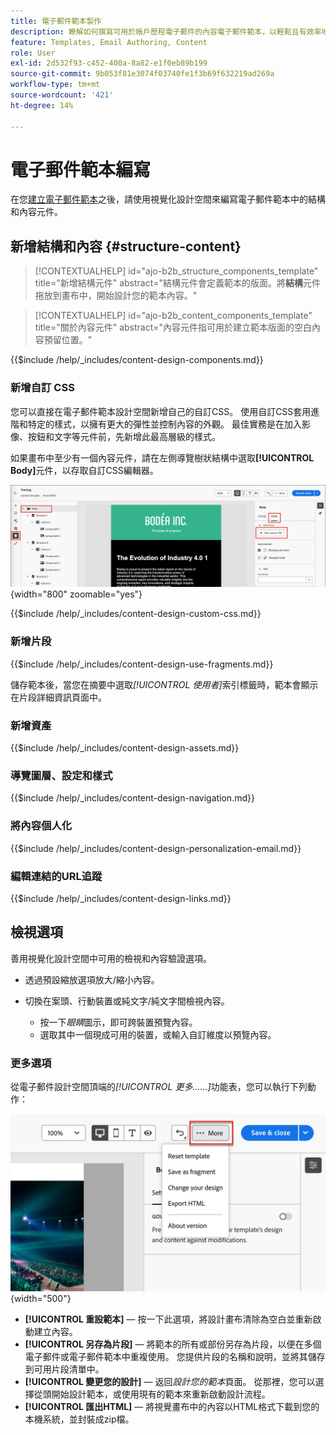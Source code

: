 ```yaml
---
title: 電子郵件範本製作
description: 瞭解如何撰寫可用於帳戶歷程電子郵件的內容電子郵件範本，以輕鬆且有效率地重複使用您的設計。
feature: Templates, Email Authoring, Content
role: User
exl-id: 2d532f93-c452-400a-8a82-e1f0eb89b199
source-git-commit: 9b053f81e3074f03740fe1f3b69f632219ad269a
workflow-type: tm+mt
source-wordcount: '421'
ht-degree: 14%

---
```


# 電子郵件範本編寫

在您[建立電子郵件範本](./email-templates.md#create-an-email-template)之後，請使用視覺化設計空間來編寫電子郵件範本中的結構和內容元件。

## 新增結構和內容 {#structure-content}

>[!CONTEXTUALHELP]
>id="ajo-b2b_structure_components_template"
>title="新增結構元件"
>abstract="結構元件會定義範本的版面。將&#x200B;**結構**&#x200B;元件拖放到畫布中，開始設計您的範本內容。"

>[!CONTEXTUALHELP]
>id="ajo-b2b_content_components_template"
>title="關於內容元件"
>abstract="內容元件指可用於建立範本版面的空白內容預留位置。"

{{$include /help/_includes/content-design-components.md}}

### 新增自訂 CSS

您可以直接在電子郵件範本設計空間新增自己的自訂CSS。 使用自訂CSS套用進階和特定的樣式，以擁有更大的彈性並控制內容的外觀。 最佳實務是在加入影像、按鈕和文字等元件前，先新增此最高層級的樣式。

如果畫布中至少有一個內容元件，請在左側導覽樹狀結構中選取&#x200B;**[!UICONTROL Body]**&#x200B;元件，以存取自訂CSS編輯器。

![存取內文樣式](./assets/email-template-body-styles.png){width="800" zoomable="yes"}

{{$include /help/_includes/content-design-custom-css.md}}

### 新增片段

{{$include /help/_includes/content-design-use-fragments.md}}

儲存範本後，當您在摘要中選取&#x200B;_[!UICONTROL 使用者]_&#x200B;索引標籤時，範本會顯示在片段詳細資訊頁面中。

### 新增資產

{{$include /help/_includes/content-design-assets.md}}

### 導覽圖層、設定和樣式

{{$include /help/_includes/content-design-navigation.md}}

### 將內容個人化

{{$include /help/_includes/content-design-personalization-email.md}}

### 編輯連結的URL追蹤

{{$include /help/_includes/content-design-links.md}}

## 檢視選項

善用視覺化設計空間中可用的檢視和內容驗證選項。

* 透過預設縮放選項放大/縮小內容。

* 切換在案頭、行動裝置或純文字/純文字間檢視內容。
   * 按一下&#x200B;_眼睛_&#x200B;圖示，即可跨裝置預覽內容。
   * 選取其中一個現成可用的裝置，或輸入自訂維度以預覽內容。

### 更多選項

從電子郵件設計空間頂端的&#x200B;_[!UICONTROL 更多……]_&#x200B;功能表，您可以執行下列動作：

![按一下[更多]以存取範本動作](./assets/visual-designer-more-menu.png){width="500"}

* **[!UICONTROL 重設範本]** — 按一下此選項，將設計畫布清除為空白並重新啟動建立內容。
* **[!UICONTROL 另存為片段]** — 將範本的所有或部份另存為片段，以便在多個電子郵件或電子郵件範本中重複使用。 您提供片段的名稱和說明，並將其儲存到可用片段清單中。
* **[!UICONTROL 變更您的設計]** — 返回&#x200B;_設計您的範本_&#x200B;頁面。 從那裡，您可以選擇從頭開始設計範本，或使用現有的範本來重新啟動設計流程。
* **[!UICONTROL 匯出HTML]** — 將視覺畫布中的內容以HTML格式下載到您的本機系統，並封裝成zip檔。
